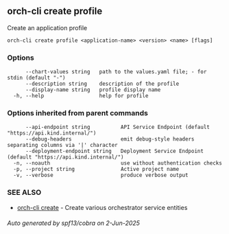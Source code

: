 ## orch-cli create profile

Create an application profile

```
orch-cli create profile <application-name> <version> <name> [flags]
```

### Options

```
      --chart-values string   path to the values.yaml file; - for stdin (default "-")
      --description string    description of the profile
      --display-name string   profile display name
  -h, --help                  help for profile
```

### Options inherited from parent commands

```
      --api-endpoint string          API Service Endpoint (default "https://api.kind.internal/")
      --debug-headers                emit debug-style headers separating columns via '|' character
      --deployment-endpoint string   Deployment Service Endpoint (default "https://api.kind.internal/")
  -n, --noauth                       use without authentication checks
  -p, --project string               Active project name
  -v, --verbose                      produce verbose output
```

### SEE ALSO

* [orch-cli create](orch-cli_create.md)	 - Create various orchestrator service entities

###### Auto generated by spf13/cobra on 2-Jun-2025
